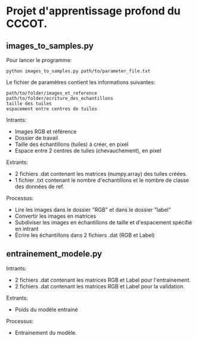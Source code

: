 # Projet d'apprentissage profond du CCCOT.

## images_to_samples.py  
Pour lancer le programme:  
``` 
python images_to_samples.py path/to/parameter_file.txt
```

Le fichier de paramètres contient les informations suivantes:  
```
path/to/folder/images_et_reference
path/to/folder/ecriture_des_echantillons
taille des tuiles
espacement entre centres de tuiles
```

Intrants: 
- Images RGB et référence
- Dossier de travail
- Taille des échantillons (tuiles) à créer, en pixel
- Espace entre 2 centres de tuiles (chevauchement), en pixel

Extrants:
- 2 fichiers .dat contenant les matrices (numpy.array) des tuiles créées.
- 1 fichier .txt contenant le nombre d'echantillons et le nombre de classe des données de ref.

Processus: 
- Lire les images dans le dossier "RGB" et dans le dossier "label"
- Convertir les images en matrices
- Subdiviser les images en échantillons de taille et d'espacement spécifié en intrant
- Écrire les échantillons dans 2 fichiers .dat (RGB et Label)

## entrainement_modele.py

Intrants:
- 2 fichiers .dat contenant les matrices RGB et Label pour l'entrainement.
- 2 fichiers .dat contenant les matrices RGB et Label pour la validation.

Extrants:
- Poids du modèle entrainé

Processus:
- Entrainement du modèle. 


